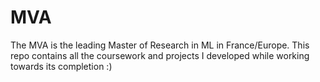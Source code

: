 # MVA
The MVA is the leading Master of Research in ML in France/Europe. This repo contains all the coursework and projects I developed while working towards its completion :)
